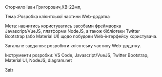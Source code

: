 Сторчило Іван Григорович,КВ-22мп,

Тема :Розробка клієнтської частини Web-додатка

Мета: навчитись користуватись засобами фреймворка Javascript/VueJS, платформи NodeJS, а також бібліотеки Twitter Bootstrap (або Material UI) щодо побудови Web-інтерфейсу користувача.

Загальне завдання: розробити клієнтську частину Web-додатку.

Інструменти розробки: VS Code, Javascript/VueJS, Twitter Bootstrap, Material UI, NodeJS, diagram.net


[Звіт](https://docs.google.com/document/d/1_1lVnKThtEJLLbWoBQIJPm4TR4xevpuYlCKOXgVeXjU/edit?usp=sharing) 

